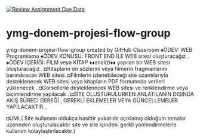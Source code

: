 [![Review Assignment Due Date](https://classroom.github.com/assets/deadline-readme-button-24ddc0f5d75046c5622901739e7c5dd533143b0c8e959d652212380cedb1ea36.svg)](https://classroom.github.com/a/QA5O9x4M)
# ymg-donem-projesi-flow-group
ymg-donem-projesi-flow-group created by GitHub Classroom
♠ÖDEV:  WEB Programlama 
♠ÖDEV KONUSU: FRONT END İLE WEB sitesi oluşturacağız .
♠ÖDEV İÇERİĞİ:  FİLM veya KİTAP ♦♦analizi♦♦ yapılan bir WEB sitesi oluşturacağız .
◘Kitapların ön sözlerini veya filmerin fragmanlarını barındıracak WEB sitesi.
◘Filmlerin izlenebileceği site uzantılarıyla desteklenecek WEB sitesi veya kitapların PDF formatında verileri yüklenecek .
◘Görsellerle desteklenecek WEB sitesi ve renklendirme veya biçimlendirme yapılacak .
◘SİTE OLUSTURULURKEN  ANLATILANIN DIŞINDA AKIŞ SÜRECİ GEREĞİ , GEREKLİ EKLEMELER VEYA GÜNCELLEMELER YAPILACAKTIR... 

◘UML( Site kullanımı oldukça basittir yukarıda açıklamış olduğum temalar uzerinden oluşturulacaktır site ve site içindeki gerkli yönlendirmelerle kullanım kolaylaştırılacaktır.) 
